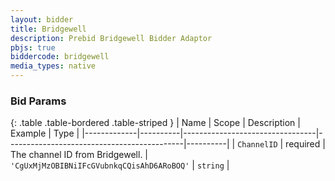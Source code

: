```yaml
---
layout: bidder
title: Bridgewell
description: Prebid Bridgewell Bidder Adaptor
pbjs: true
biddercode: bridgewell
media_types: native
---
```


### Bid Params

{: .table .table-bordered .table-striped }
| Name        | Scope    | Description                     | Example                                    | Type     |
|-------------|----------|---------------------------------|--------------------------------------------|----------|
| `ChannelID` | required | The channel ID from Bridgewell. | `'CgUxMjMzOBIBNiIFcGVubnkqCQisAhD6ARoBOQ'` | `string` |
